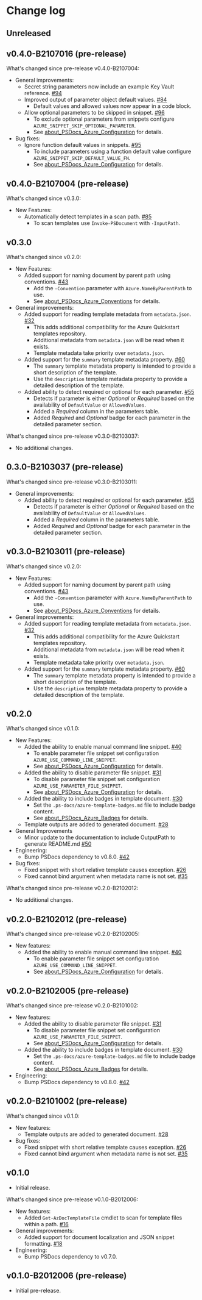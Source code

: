 # Change log

## Unreleased

## v0.4.0-B2107016 (pre-release)

What's changed since pre-release v0.4.0-B2107004:

- General improvements:
  - Secret string parameters now include an example Key Vault reference. [#94](https://github.com/Azure/PSDocs.Azure/issues/94)
  - Improved output of parameter object default values. [#84](https://github.com/Azure/PSDocs.Azure/issues/84)
    - Default values and allowed values now appear in a code block.
  - Allow optional parameters to be skipped in snippet. [#96](https://github.com/Azure/PSDocs.Azure/issues/96)
    - To exclude optional parameters from snippets configure `AZURE_SNIPPET_SKIP_OPTIONAL_PARAMETER`.
    - See [about_PSDocs_Azure_Configuration] for details.
- Bug fixes:
  - Ignore function default values in snippets. [#95](https://github.com/Azure/PSDocs.Azure/issues/95)
    - To include parameters using a function default value configure `AZURE_SNIPPET_SKIP_DEFAULT_VALUE_FN`.
    - See [about_PSDocs_Azure_Configuration] for details.

## v0.4.0-B2107004 (pre-release)

What's changed since v0.3.0:

- New Features:
  - Automatically detect templates in a scan path. [#85](https://github.com/Azure/PSDocs.Azure/issues/85)
    - To scan templates use `Invoke-PSDocument` with `-InputPath`.

## v0.3.0

What's changed since v0.2.0:

- New Features:
  - Added support for naming document by parent path using conventions. [#43](https://github.com/Azure/PSDocs.Azure/issues/43)
    - Add the `-Convention` parameter with `Azure.NameByParentPath` to use.
    - See [about_PSDocs_Azure_Conventions] for details.
- General improvements:
  - Added support for reading template metadata from `metadata.json`. [#32](https://github.com/Azure/PSDocs.Azure/issues/32)
    - This adds additional compatibility for the Azure Quickstart templates repository.
    - Additional metadata from `metadata.json` will be read when it exists.
    - Template metadata take priority over `metadata.json`.
  - Added support for the `summary` template metadata property. [#60](https://github.com/Azure/PSDocs.Azure/issues/60)
    - The `summary` template metadata property is intended to provide a short description of the template.
    - Use the `description` template metadata property to provide a detailed description of the template.
  - Added ability to detect required or optional for each parameter. [#55](https://github.com/Azure/PSDocs.Azure/issues/55)
    - Detects if parameter is either _Optional_ or _Required_ based on the availability of `DefaultValue` or `AllowedValues`.
    - Added a _Required_ column in the parameters table.
    - Added _Required_ and _Optional_ badge for each parameter in the detailed parameter section.

What's changed since pre-release v0.3.0-B2103037:

- No additional changes.

## 0.3.0-B2103037 (pre-release)

What's changed since pre-release v0.3.0-B2103011:

- General improvements:
  - Added ability to detect required or optional for each parameter. [#55](https://github.com/Azure/PSDocs.Azure/issues/55)
    - Detects if parameter is either _Optional_ or _Required_ based on the availability of `DefaultValue` or `AllowedValues`.
    - Added a _Required_ column in the parameters table.
    - Added _Required_ and _Optional_ badge for each parameter in the detailed parameter section.

## v0.3.0-B2103011 (pre-release)

What's changed since v0.2.0:

- New Features:
  - Added support for naming document by parent path using conventions. [#43](https://github.com/Azure/PSDocs.Azure/issues/43)
    - Add the `-Convention` parameter with `Azure.NameByParentPath` to use.
    - See [about_PSDocs_Azure_Conventions] for details.
- General improvements:
  - Added support for reading template metadata from `metadata.json`. [#32](https://github.com/Azure/PSDocs.Azure/issues/32)
    - This adds additional compatibility for the Azure Quickstart templates repository.
    - Additional metadata from `metadata.json` will be read when it exists.
    - Template metadata take priority over `metadata.json`.
  - Added support for the `summary` template metadata property. [#60](https://github.com/Azure/PSDocs.Azure/issues/60)
    - The `summary` template metadata property is intended to provide a short description of the template.
    - Use the `description` template metadata property to provide a detailed description of the template.

## v0.2.0

What's changed since v0.1.0:

- New Features:
  - Added the ability to enable manual command line snippet. [#40](https://github.com/Azure/PSDocs.Azure/issues/40)
    - To enable parameter file snippet set configuration `AZURE_USE_COMMAND_LINE_SNIPPET`.
    - See [about_PSDocs_Azure_Configuration] for details.
  - Added the ability to disable parameter file snippet. [#31](https://github.com/Azure/PSDocs.Azure/issues/31)
    - To disable parameter file snippet set configuration `AZURE_USE_PARAMETER_FILE_SNIPPET`.
    - See [about_PSDocs_Azure_Configuration] for details.
  - Added the ability to include badges in template document. [#30](https://github.com/Azure/PSDocs.Azure/issues/30)
    - Set the `.ps-docs/azure-template-badges.md` file to include badge content.
    - See [about_PSDocs_Azure_Badges] for details.
  - Template outputs are added to generated document. [#28](https://github.com/Azure/PSDocs.Azure/issues/28)
- General Improvements
  - Minor update to the documentation to include OutputPath to generate README.md [#50](https://github.com/Azure/PSDocs.Azure/issues/50)
- Engineering:
  - Bump PSDocs dependency to v0.8.0. [#42](https://github.com/Azure/PSDocs.Azure/issues/42)
- Bug fixes:
  - Fixed snippet with short relative template causes exception. [#26](https://github.com/Azure/PSDocs.Azure/issues/26)
  - Fixed cannot bind argument when metadata name is not set. [#35](https://github.com/Azure/PSDocs.Azure/issues/35)

What's changed since pre-release v0.2.0-B2102012:

- No additional changes.

## v0.2.0-B2102012 (pre-release)

What's changed since pre-release v0.2.0-B2102005:

- New features:
  - Added the ability to enable manual command line snippet. [#40](https://github.com/Azure/PSDocs.Azure/issues/40)
    - To enable parameter file snippet set configuration `AZURE_USE_COMMAND_LINE_SNIPPET`.
    - See [about_PSDocs_Azure_Configuration] for details.

## v0.2.0-B2102005 (pre-release)

What's changed since pre-release v0.2.0-B2101002:

- New features:
  - Added the ability to disable parameter file snippet. [#31](https://github.com/Azure/PSDocs.Azure/issues/31)
    - To disable parameter file snippet set configuration `AZURE_USE_PARAMETER_FILE_SNIPPET`.
    - See [about_PSDocs_Azure_Configuration] for details.
  - Added the ability to include badges in template document. [#30](https://github.com/Azure/PSDocs.Azure/issues/30)
    - Set the `.ps-docs/azure-template-badges.md` file to include badge content.
    - See [about_PSDocs_Azure_Badges] for details.
- Engineering:
  - Bump PSDocs dependency to v0.8.0. [#42](https://github.com/Azure/PSDocs.Azure/issues/42)

## v0.2.0-B2101002 (pre-release)

What's changed since v0.1.0:

- New features:
  - Template outputs are added to generated document. [#28](https://github.com/Azure/PSDocs.Azure/issues/28)
- Bug fixes:
  - Fixed snippet with short relative template causes exception. [#26](https://github.com/Azure/PSDocs.Azure/issues/26)
  - Fixed cannot bind argument when metadata name is not set. [#35](https://github.com/Azure/PSDocs.Azure/issues/35)

## v0.1.0

- Initial release.

What's changed since pre-release v0.1.0-B2012006:

- New features:
  - Added `Get-AzDocTemplateFile` cmdlet to scan for template files within a path. [#16](https://github.com/Azure/PSDocs.Azure/issues/16)
- General improvements:
  - Added support for document localization and JSON snippet formatting. [#18](https://github.com/Azure/PSDocs.Azure/issues/18)
- Engineering:
  - Bump PSDocs dependency to v0.7.0.

## v0.1.0-B2012006 (pre-release)

- Initial pre-release.

[about_PSDocs_Azure_Configuration]: docs/concepts/en-US/about_PSDocs_Azure_Configuration.md
[about_PSDocs_Azure_Badges]: docs/concepts/en-US/about_PSDocs_Azure_Badges.md
[about_PSDocs_Azure_Conventions]: docs/concepts/en-US/about_PSDocs_Azure_Conventions.md
